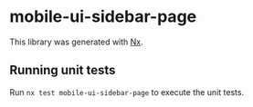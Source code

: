 # mobile-ui-sidebar-page

This library was generated with [Nx](https://nx.dev).

## Running unit tests

Run `nx test mobile-ui-sidebar-page` to execute the unit tests.
